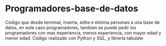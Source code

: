 # Programadores-base-de-datos
Código que desde terminal, inserta, edita e elimina personas a una base de datos, en este caso programadores, tambien se puede pedir los programadores con mas experiencia, menos experiencia, con mayor edad y menor edad. Código realizado con Python y SQL, y librería tabulate
